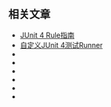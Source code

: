 ## 相关文章

+ [JUnit 4 Rule指南](docs/JUnit4-Rule指南.md)
+ [自定义JUnit 4测试Runner](docs/自定义JUnit4测试Runner.md)
+ []()
+ []()
+ []()
+ []()
+ []()
+ []()